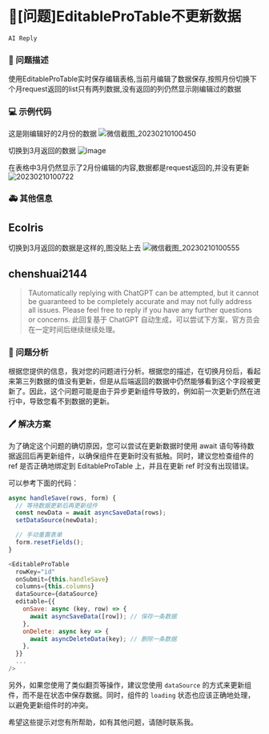 # 🧐[问题]EditableProTable不更新数据

`AI Reply`

### 🧐 问题描述

使用EditableProTable实时保存编辑表格,当前月编辑了数据保存,按照月份切换下个月request返回的list只有两列数据,没有返回的列仍然显示刚编辑过的数据

### 💻 示例代码

这是刚编辑好的2月份的数据
![微信截图_20230210100450](https://user-images.githubusercontent.com/38517426/217981887-a1758b92-c43b-4240-a8a9-98304acb5d38.png)

切换到3月返回的数据
![image](https://user-images.githubusercontent.com/38517426/217982068-4fed88eb-aa60-4e77-b88a-810e4f2b45f0.png)

在表格中3月仍然显示了2月份编辑的内容,数据都是request返回的,并没有更新
![20230210100722](https://user-images.githubusercontent.com/38517426/217982278-a9c3d602-a5d6-4c29-b939-2b1fdf885ac9.png)

### 🚑 其他信息

## EcoIris

切换到3月返回的数据是这样的,图没贴上去
![微信截图_20230210100555](https://user-images.githubusercontent.com/38517426/217982625-d7fb749d-76e8-4eca-8b3e-d66ad2983063.png)

## chenshuai2144

> TAutomatically replying with ChatGPT can be attempted, but it cannot be guaranteed to be completely accurate and may not fully address all issues. Please feel free to reply if you have any further questions or concerns.
> 此回复基于 ChatGPT 自动生成，可以尝试下方案，官方员会在一定时间后继续继续处理。

### 🤔 问题分析

根据您提供的信息，我对您的问题进行分析。根据您的描述，在切换月份后，看起来第三列数据的值没有更新，但是从后端返回的数据中仍然能够看到这个字段被更新了。因此，这个问题可能是由于异步更新组件导致的，例如前一次更新仍然在进行中，导致您看不到数据的更新。

### 🖊️ 解决方案

为了确定这个问题的确切原因，您可以尝试在更新数据时使用 await 语句等待数据返回后再更新组件，以确保组件在更新时没有抵触。同时，建议您检查组件的 ref 是否正确地绑定到 EditableProTable 上，并且在更新 ref 时没有出现错误。

可以参考下面的代码：

```javascript
async handleSave(rows, form) {
  // 等待数据更新后再更新组件
  const newData = await asyncSaveData(rows);
  setDataSource(newData);

  // 手动重置表单
  form.resetFields();
}

<EditableProTable
  rowKey="id"
  onSubmit={this.handleSave}
  columns={this.columns}
  dataSource={dataSource}
  editable={{
    onSave: async (key, row) => {
      await asyncSaveData([row]); // 保存一条数据
    },
    onDelete: async key => {
      await asyncDeleteData(key); // 删除一条数据
    },
  }}
  ...
/>
```

另外，如果您使用了类似翻页等操作，建议您使用 `dataSource` 的方式来更新组件，而不是在状态中保存数据。同时，组件的 `loading` 状态也应该正确地处理，以避免更新组件时的冲突。

希望这些提示对您有所帮助，如有其他问题，请随时联系我。
